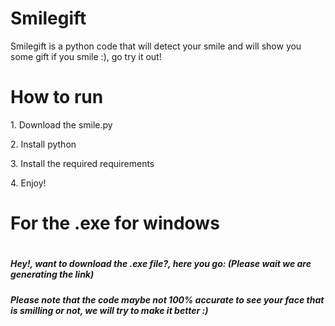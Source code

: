 # Smilegift
Smilegift is a python code that will detect your smile and will show you some gift if you smile :), go try it out!
<br>
<h1>How to run</h1>
<p>1. Download the smile.py</p>
<p>2. Install python</p>
<p>3. Install the required requirements</p>
<p>4. Enjoy!</p>
<h1>For the .exe for windows<h1>
<h5>Hey!, want to download the .exe file?, here you go: (Please wait we are generating the link) </h5>
<h5>Please note that the code maybe not 100% accurate to see your face that is smilling or not, we will try to make it better :)</h5>
  
